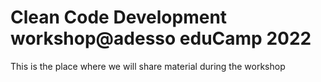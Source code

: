 # Clean Code Development workshop@adesso eduCamp 2022

This is the place where we will share material during the workshop
